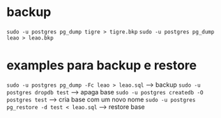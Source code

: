 # backup
`sudo -u postgres pg_dump tigre > tigre.bkp`
`sudo -u postgres pg_dump leao > leao.bkp`

# examples para backup e restore
`sudo -u postgres pg_dump -Fc leao > leao.sql` --> backup
`sudo -u postgres dropdb test` --> apaga base
`sudo -u postgres createdb -O postgres test` --> cria base com um novo nome
`sudo -u postgres pg_restore -d test < leao.sql` --> restore base